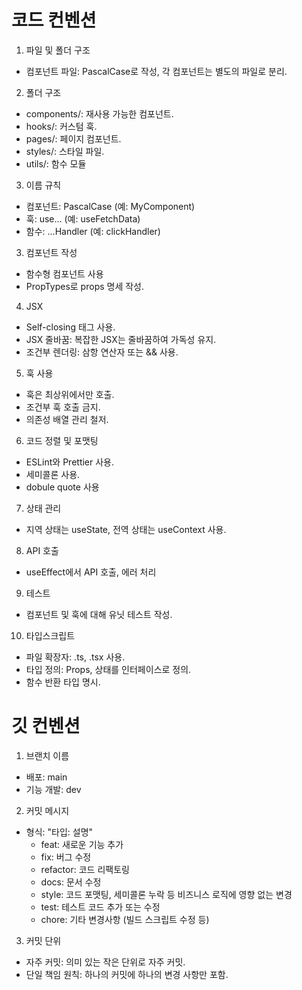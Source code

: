 # 코드 컨벤션

1. 파일 및 폴더 구조

- 컴포넌트 파일: PascalCase로 작성, 각 컴포넌트는 별도의 파일로 분리.

2. 폴더 구조

- components/: 재사용 가능한 컴포넌트.
- hooks/: 커스텀 훅.
- pages/: 페이지 컴포넌트.
- styles/: 스타일 파일.
- utils/: 함수 모듈

3. 이름 규칙

- 컴포넌트: PascalCase (예: MyComponent)
- 훅: use... (예: useFetchData)
- 함수: ...Handler (예: clickHandler)

3. 컴포넌트 작성

- 함수형 컴포넌트 사용
- PropTypes로 props 명세 작성.

4. JSX

- Self-closing 태그 사용.
- JSX 줄바꿈: 복잡한 JSX는 줄바꿈하여 가독성 유지.
- 조건부 렌더링: 삼항 연산자 또는 && 사용.

5. 훅 사용

- 훅은 최상위에서만 호출.
- 조건부 훅 호출 금지.
- 의존성 배열 관리 철저.

6. 코드 정렬 및 포맷팅

- ESLint와 Prettier 사용.
- 세미콜론 사용.
- dobule quote 사용

7. 상태 관리

- 지역 상태는 useState, 전역 상태는 useContext 사용.

8. API 호출

- useEffect에서 API 호출, 에러 처리

9. 테스트

- 컴포넌트 및 훅에 대해 유닛 테스트 작성.

10. 타입스크립트

- 파일 확장자: .ts, .tsx 사용.
- 타입 정의: Props, 상태를 인터페이스로 정의.
- 함수 반환 타입 명시.

# 깃 컨벤션

1. 브랜치 이름

- 배포: main
- 기능 개발: dev

2. 커밋 메시지

- 형식: "타입: 설명"
  - feat: 새로운 기능 추가
  - fix: 버그 수정
  - refactor: 코드 리팩토링
  - docs: 문서 수정
  - style: 코드 포맷팅, 세미콜론 누락 등 비즈니스 로직에 영향 없는 변경
  - test: 테스트 코드 추가 또는 수정
  - chore: 기타 변경사항 (빌드 스크립트 수정 등)

3. 커밋 단위

- 자주 커밋: 의미 있는 작은 단위로 자주 커밋.
- 단일 책임 원칙: 하나의 커밋에 하나의 변경 사항만 포함.
